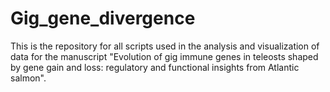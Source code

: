 # Gig_gene_divergence

This is the repository for all scripts used in the analysis and visualization of data for the manuscript "Evolution of gig immune genes in teleosts shaped by gene gain and loss: regulatory and functional insights from Atlantic salmon". 